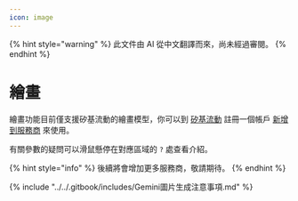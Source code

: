 ```yaml
---
icon: image
---
```


{% hint style="warning" %}
此文件由 AI 從中文翻譯而來，尚未經過審閱。
{% endhint %}

# 繪畫

繪畫功能目前僅支援矽基流動的繪畫模型，你可以到 [矽基流動](https://www.siliconflow.cn/) 註冊一個帳戶 [新增到服務商](settings/providers.md) 來使用。

有關參數的疑問可以滑鼠懸停在對應區域的 `?` 處查看介紹。

{% hint style="info" %}
後續將會增加更多服務商，敬請期待。
{% endhint %}

{% include "../../.gitbook/includes/Gemini圖片生成注意事項.md" %}